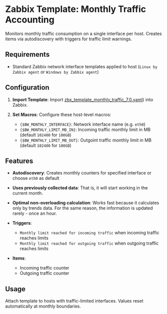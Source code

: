 # Zabbix Template: Monthly Traffic Accounting

Monitors monthly traffic consumption on a single interface per host. Creates items via autodiscovery with triggers for traffic limit warnings.

## Requirements
- Standard Zabbix network interface templates applied to host (`Linux by Zabbix agent` or `Windows by Zabbix agent`)

## Configuration
1. **Import Template**:
   Import [zbx_template_monthly_traffic_7.0.yaml](zbx_template_monthly_traffic_7.0.yaml)) into Zabbix.

2. **Set Macros**:
   Configure these host-level macros:
   - `{$BW_MONTHLY_INTERFACE}`: Network interface name (e.g. `eth0`)
   - `{$BW_MONTHLY_LIMIT_MB_IN}`: Incoming traffic monthly limit in MB (default `102400` for `100GB`)
   - `{$BW_MONTHLY_LIMIT_MB_OUT}`: Outgoint traffic monthly limit in MB (default `102400` for `100GB`)

## Features

- **Autodiscovery**: Creates monthly counters for specified interface or choose `eth0` as default
- **Uses previously collected data**: That is, it will start working in the current month.

- **Optimal non-overloading calculation**:  Works fast because it calculates only by trends data. For the same reason, the information is updated rarely - once an hour.

- **Triggers**:
  - `Monthly limit reached for incoming traffic` when incoming traffic reaches limits
  - `Monthly limit reached for outgoing traffic` when outgoing traffic reaches limits


- **Items**:
  - Incoming traffic counter
  - Outgoing traffic counter

## Usage
Attach template to hosts with traffic-limited interfaces. Values reset automatically at monthly boundaries.